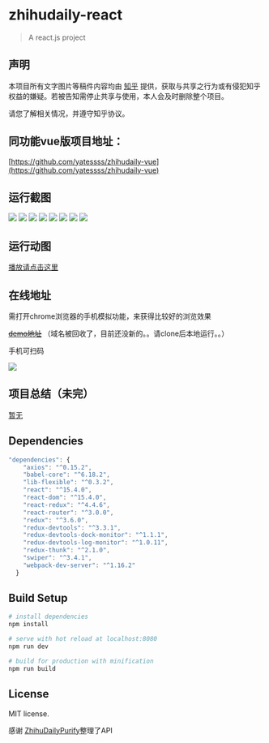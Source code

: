# zhihudaily-react

> A react.js project

## 声明

本项目所有文字图片等稿件内容均由 [知乎](https://www.zhihu.com/) 提供，获取与共享之行为或有侵犯知乎权益的嫌疑。若被告知需停止共享与使用，本人会及时删除整个项目。

请您了解相关情况，并遵守知乎协议。

## 同功能vue版项目地址：

[https://github.com/yatessss/zhihudaily-vue](https://github.com/yatessss/zhihudaily-vue)

## 运行截图

![](http://7xqch8.com1.z0.glb.clouddn.com/blog_2016_07_picQQ20160708-0.png)
![](http://7xqch8.com1.z0.glb.clouddn.com/blog_2016_07_picQQ20160708-1.png)
![](http://7xqch8.com1.z0.glb.clouddn.com/blog_2016_07_picQQ20160708-2.png)
![](http://7xqch8.com1.z0.glb.clouddn.com/blog_2016_07_picQQ20160708-3.png)
![](http://7xqch8.com1.z0.glb.clouddn.com/blog_2016_07_picQQ20160708-4.png)
![](http://7xqch8.com1.z0.glb.clouddn.com/blog_2016_07_picQQ20160708-5.png)
![](http://7xqch8.com1.z0.glb.clouddn.com/blog_2016_07_picQQ20160708-6.png)
![](http://7xqch8.com1.z0.glb.clouddn.com/blog_2016_07_picQQ20160708-7.png)

## 运行动图

[播放请点击这里](http://7xqch8.com1.z0.glb.clouddn.com/blog_2016_07_picUntitled11.gif)



## 在线地址

需打开chrome浏览器的手机模拟功能，来获得比较好的浏览效果

~~[demo地址]()~~ （域名被回收了，目前还没新的。。请clone后本地运行。。）

手机可扫码

![](http://7xqch8.com1.z0.glb.clouddn.com/QQ20170222-193213.png)

## 项目总结（未完）

[暂无](http://yatessss.github.io/2016/07/08/%E4%BD%BF%E7%94%A8vue%E5%AE%8C%E6%88%90%E7%9F%A5%E4%B9%8E%E6%97%A5%E6%8A%A5web%E7%89%88.html)

## Dependencies

```js
"dependencies": {
    "axios": "^0.15.2",
    "babel-core": "^6.18.2",
    "lib-flexible": "^0.3.2",
    "react": "^15.4.0",
    "react-dom": "^15.4.0",
    "react-redux": "^4.4.6",
    "react-router": "^3.0.0",
    "redux": "^3.6.0",
    "redux-devtools": "^3.3.1",
    "redux-devtools-dock-monitor": "^1.1.1",
    "redux-devtools-log-monitor": "^1.0.11",
    "redux-thunk": "^2.1.0",
    "swiper": "^3.4.1",
    "webpack-dev-server": "^1.16.2"
  }
```

## Build Setup

``` bash
# install dependencies
npm install

# serve with hot reload at localhost:8080
npm run dev

# build for production with minification
npm run build

```


## License

MIT license.

感谢 [ZhihuDailyPurify](https://github.com/izzyleung/ZhihuDailyPurify/wiki/%E7%9F%A5%E4%B9%8E%E6%97%A5%E6%8A%A5-API-%E5%88%86%E6%9E%90)整理了API

